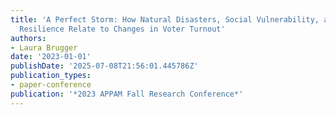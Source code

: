 ```yaml
---
title: 'A Perfect Storm: How Natural Disasters, Social Vulnerability, and Environmental
  Resilience Relate to Changes in Voter Turnout'
authors:
- Laura Brugger
date: '2023-01-01'
publishDate: '2025-07-08T21:56:01.445786Z'
publication_types:
- paper-conference
publication: '*2023 APPAM Fall Research Conference*'
---
```

